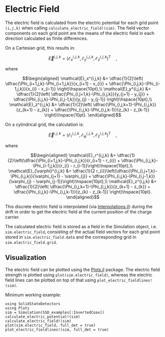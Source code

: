 # Electric Field

The electric field is calculated from the electric potential for each grid point ``(i,j,k)`` when calling `calculate_electric_field!(sim)`. The field vector components on each grid point are the means of the electric field in each direction calculated as finite differences.

On a Cartesian grid, this results in:
```math
\vec{E}^{i,j,k} = \left( \mathcal{E}_x^{i,j,k}, \mathcal{E}_y^{i,j,k}, \mathcal{E}_z^{i,j,k} \right)^{\mathsf{T}}~\hspace{10pt},
```
where
```math
\begin{aligned}
	\mathcal{E}_x^{i,j,k} &= \dfrac{1}{2}\left( \dfrac{\Phi_{i+1,j,k}-\Phi_{i+1,j,k}}{x_{i+1} - x_{i}} + \dfrac{\Phi_{i,j,k}-\Phi_{i-1,j,k}}{x_{i} - x_{i-1}} \right)\hspace{10pt},\\
	\mathcal{E}_y^{i,j,k} &= \dfrac{1}{2}\left( \dfrac{\Phi_{i,j+1,k}-\Phi_{i,j,k}}{y_{j+1} - y_{j}} + \dfrac{\Phi_{i,j,k}-\Phi_{i,j-1,k}}{y_{j} - y_{j-1}} \right)\hspace{10pt},\\
	\mathcal{E}_z^{i,j,k} &= \dfrac{1}{2}\left( \dfrac{\Phi_{i,j,k+1}-\Phi_{i,j,k}}{z_{k+1} - z_{k}} + \dfrac{\Phi_{i,j,k}-\Phi_{i,j,k-1}}{z_{k} - z_{k-1}} \right)\hspace{10pt}.
\end{aligned}
```


On a cylindrical grid, the calculation is:
```math
\vec{E}^{i,j,k} = \left( \mathcal{E}_r^{i,j,k}, \mathcal{E}_{\varphi}^{i,j,k}, \mathcal{E}_z^{i,j,k} \right)^{\mathsf{T}}~\hspace{10pt},
```
where
```math
\begin{aligned}
	\mathcal{E}_r^{i,j,k} &= \dfrac{1}{2}\left(\dfrac{\Phi_{i+1,j,k}-\Phi_{i,j,k}}{r_{i+1} - r_{i}} + \dfrac{\Phi_{i,j,k}-\Phi_{i-1,j,k}}{r_{i} - r_{i-1}}\right)\hspace{10pt},\\
	\mathcal{E}_{\varphi}^{i,j,k} &= \dfrac{1}{2 r_{i}}\left(\dfrac{\Phi_{i,j+1,k}-\Phi_{i,j,k}}{\varphi_{j+1} - \varphi_{j}} + \dfrac{\Phi_{i,j,k}-\Phi_{i,j-1,k}}{\varphi_{j} - \varphi_{j-1}}\right)\hspace{10pt},\\
	\mathcal{E}_z^{i,j,k} &= \dfrac{1}{2}\left( \dfrac{\Phi_{i,j,k+1}-\Phi_{i,j,k}}{z_{k+1} - z_{k}} + \dfrac{\Phi_{i,j,k}-\Phi_{i,j,k-1}}{z_{k} - z_{k-1}} \right)\hspace{10pt}.
\end{aligned}
```

This discrete electric field is interpolated (via [Interpolations.jl](https://github.com/JuliaMath/Interpolations.jl)) 
during the drift in order to get the electric field at the current position of the charge carrier.

The calculated electric field is stored as a field in the Simulation object, i.e. `sim.electric_field`, consisting of the actual field vectors for each grid point stored in `sim.electric_field.data` and the corresponding grid in `sim.electric_field.grid`. 

## Visualization

The electric field can be plotted using the [Plots.jl](https://github.com/JuliaPlots/Plots.jl) package. The electric field strength is plotted using `plot(sim.electric_field)`, whereas the electric field lines can be plotted on top of that using  `plot_electric_fieldlines!(sim)`.

Minimum working example:
````@example plotting
using SolidStateDetectors
using Plots
sim = Simulation(SSD_examples[:InvertedCoax])
calculate_electric_potential!(sim)
calculate_electric_field!(sim)
plot(sim.electric_field, full_det = true)
plot_electric_fieldlines!(sim, full_det = true)
````